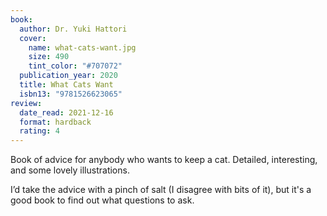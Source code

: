 ```yaml
---
book:
  author: Dr. Yuki Hattori
  cover:
    name: what-cats-want.jpg
    size: 490
    tint_color: "#707072"
  publication_year: 2020
  title: What Cats Want
  isbn13: "9781526623065"
review:
  date_read: 2021-12-16
  format: hardback
  rating: 4
---
```


Book of advice for anybody who wants to keep a cat.
Detailed, interesting, and some lovely illustrations.

I’d take the advice with a pinch of salt (I disagree with bits of it), but it's a good book to find out what questions to ask.
